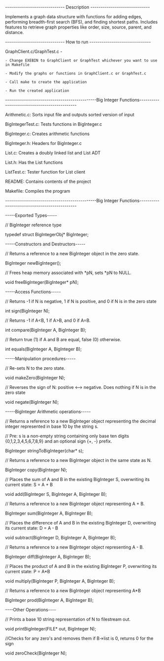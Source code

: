 ------------------------------ Description ------------------------------

Implements a graph data structure with functions for adding edges, performing breadth-first search (BFS), and finding shortest paths.
Includes features to retrieve graph properties like order, size, source, parent, and distance.

------------------------------ How to run -------------------------------

GraphClient.c/GraphTest.c -

    - Change EXEBIN to GraphClient or GraphTest whichever you want to use in Makefile
    
    - Modify the graphs or functions in GraphClient.c or GraphTest.c 
    
    - Call make to create the application
    
    - Run the created application 

----------------------------------------------Big Integer Functions----------------------------------------------

Arithmetic.c:
Sorts input file and outputs sorted version of input

BigIntegerTest.c:
Tests functions in BigInteger.c

BigInteger.c:
Creates arithmetic functions

BigInteger.h:
Headers for BigInteger.c

List.c:
Creates a doubly linked list and List ADT

List.h:
Has the List functions

ListTest.c:
Tester function for List client

README:
Contains contents of the project
 
Makefile:
Compiles the program


----------------------------------------------Big Integer Functions----------------------------------------------

-----Exported Types-----

// BigInteger reference type

typedef struct BigIntegerObj* BigInteger;

-----Constructors and Destructors-----

// Returns a reference to a new BigInteger object in the zero state.

BigInteger newBigInteger();

// Frees heap memory associated with *pN, sets *pN to NULL.

void freeBigInteger(BigInteger* pN);

-----Access Functions-----

// Returns -1 if N is negative, 1 if N is positive, and 0 if N is in the zero state

int sign(BigInteger N);

// Returns -1 if A<B, 1 if A>B, and 0 if A=B.

int compare(BigInteger A, BigInteger B);

// Return true (1) if A and B are equal, false (0) otherwise.

int equals(BigInteger A, BigInteger B);

-----Manipulation procedures-----

// Re-sets N to the zero state.

void makeZero(BigInteger N);

// Reverses the sign of N: positive <--> negative. Does nothing if N is in the zero state

void negate(BigInteger N);

-----BigInteger Arithmetic operations-----

// Returns a reference to a new BigInteger object representing the decimal integer represented in base 10 by the string s.

// Pre: s is a non-empty string containing only base ten digits {0,1,2,3,4,5,6,7,8,9} and an optional sign {+, -} prefix.

BigInteger stringToBigInteger(char* s);

// Returns a reference to a new BigInteger object in the same state as N.

BigInteger copy(BigInteger N);

// Places the sum of A and B in the existing BigInteger S, overwriting its current state: S = A + B

void add(BigInteger S, BigInteger A, BigInteger B);

// Returns a reference to a new BigInteger object representing A + B.

BigInteger sum(BigInteger A, BigInteger B);

// Places the difference of A and B in the existing BigInteger D, overwriting its current state: D = A - B

void subtract(BigInteger D, BigInteger A, BigInteger B);

// Returns a reference to a new BigInteger object representing A - B.

BigInteger diff(BigInteger A, BigInteger B);

// Places the product of A and B in the existing BigInteger P, overwriting its current state: P = A*B

void multiply(BigInteger P, BigInteger A, BigInteger B);

// Returns a reference to a new BigInteger object representing A*B

BigInteger prod(BigInteger A, BigInteger B);

----Other Operations----

// Prints a base 10 string representation of N to filestream out.

void printBigInteger(FILE* out, BigInteger N);

//Checks for any zero's and removes them if B->list is 0, returns 0 for the sign

void zeroCheck(BigInteger N);
